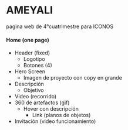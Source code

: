 
# AMEYALI
pagina web de 4°cuatrimestre para ICONOS

#### Home (one page)

- Header (fixed)
  - Logotipo
  - Botones (4)
- Hero Screen
  - Imagen de proyecto con copy en grande
- Descripción
  - Objetivo
- Video (recorrido)
- 360 de artefactos (gif)
  - Hover con descripción
    - Link (planos de objetos)
- Invitación (video funcionamiento)
